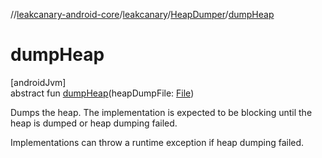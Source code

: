 //[leakcanary-android-core](../../../index.md)/[leakcanary](../index.md)/[HeapDumper](index.md)/[dumpHeap](dump-heap.md)

# dumpHeap

[androidJvm]\
abstract fun [dumpHeap](dump-heap.md)(heapDumpFile: [File](https://developer.android.com/reference/kotlin/java/io/File.html))

Dumps the heap. The implementation is expected to be blocking until the heap is dumped or heap dumping failed.

Implementations can throw a runtime exception if heap dumping failed.
